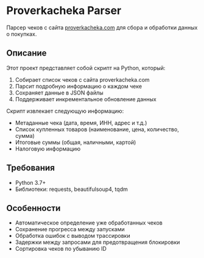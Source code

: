 # Proverkacheka Parser

Парсер чеков с сайта [proverkacheka.com](https://proverkacheka.com) для сбора и обработки данных о покупках.

## Описание

Этот проект представляет собой скрипт на Python, который:
1. Собирает список чеков с сайта proverkacheka.com
2. Парсит подробную информацию о каждом чеке
3. Сохраняет данные в JSON файлы
4. Поддерживает инкрементальное обновление данных

Скрипт извлекает следующую информацию:
- Метаданные чека (дата, время, ИНН, адрес и т.д.)
- Список купленных товаров (наименование, цена, количество, сумма)
- Итоговые суммы (общая, наличными, картой)
- Налоговую информацию

## Требования

- Python 3.7+
- Библиотеки: requests, beautifulsoup4, tqdm

## Особенности

- Автоматическое определение уже обработанных чеков
- Сохранение прогресса между запусками
- Обработка ошибок с выводом трассировки
- Задержки между запросами для предотвращения блокировки
- Сортировка чеков по убыванию ID
